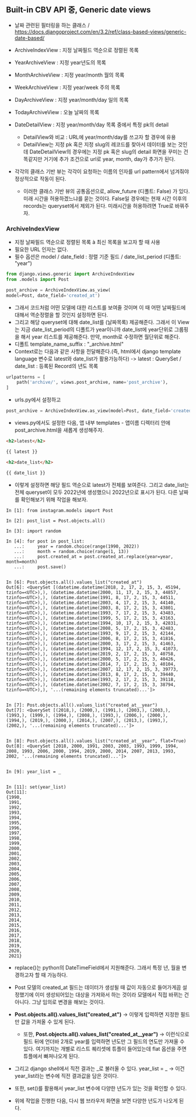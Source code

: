 ## Built-in CBV API 중, Generic date views
- 날짜 관련된 필터링을 하는 클래스 / https://docs.djangoproject.com/en/3.2/ref/class-based-views/generic-date-based/ 
- ArchiveIndexView : 지정 날짜필드 역순으로 정렬된 목록
- YearArchiveView : 지정 year년도의 목록
- MonthArchiveView : 지정 year/month 월의 목록
- WeekArchiveView : 지정 year/week 주의 목록
- DayArchiveView : 지정 year/month/day 일의 목록
- TodayArchiveView : 오늘 날짜의 목록
- DateDetailView : 지정 year/month/day 목록 중에서 특정 pk의 detail
  - DetailView와 비교 : URL에 year/month/day를 쓰고자 할 경우에 유용 
  - DetailView는 지정 pk 혹은 지정 slug의 레코드를 찾아서 데이터를 보는 것인데 DateDetailView의 경우에는 지정 pk 혹은 slug의 detail 화면을 꾸미는 건 똑같지만 거기에 추가 조건으로 url로 year, month, day가 추가가 된다.

- 각각의 클래스 기반 뷰는 각각이 요청하는 이름의 인자를 url pattern에서 넘겨줘야 정상적으로 작동이 된다.
  - 이러한 클래스 기반 뷰의 공통옵션으로, allow_future (디폴트: False) 가 있다. 미래 시간을 허용하겠느냐를 묻는 것이다. False일 경우에는 현재 시간 이후의 records는 queryset에서 제외가 된다. 미래시간을 허용하려면 True로 바꿔주자.


### ArchiveIndexView
- 지정 날짜필드 역순으로 정렬된 목록 à 최신 목록을 보고자 할 때 사용
- 필요한 URL 인자는 없다.
- 필수 옵션은 model / date_field : 정렬 기준 필드 / date_list_period (디폴트: "year")

```python
from django.views.generic import ArchiveIndexView
from .models import Post

post_archive = ArchiveIndexView.as_view(
model=Post,	date_field='created_at')
```

- 그래서 코드처럼 어떤 모델에 대한 리스트를 보여줄 것이며 이 때 어떤 날짜필드에 대해서 역순정렬을 할 것인지 설정하면 된다.
- 그리고 해당 queryset에 대해 date_list를 (날짜목록) 제공해준다. 그래서 이 View는 지금 date_list_period의 디폴트가 year이니까 date_list에 year단위로 그룹핑을 해서 year 리스트를 제공해준다. 만약, month로 수정하면 월단위로 해준다.
- 디폴트 template_name_suffix : "_archive.html"
- Context로는 다음과 같은 사항을 전달해준다.(즉, html에서 django template language 변수로 latest와 date_list가 활용가능하다) -> latest : QuerySet / date_list : 등록된 Record의 년도 목록    


```python
urlpatterns = [
    path('archive/', views.post_archive, name='post_archive'),
]
```

- urls.py에서 설정하고

```python
post_archive = ArchiveIndexView.as_view(model=Post, date_field='created_at')
```

- views.py에서도 설정한 다음, 앱 내부 templates - 앱이름 디렉터리 안에 post_archive.html을 새롭게 생성해주자.

```html
<h2>latest</h2>

{{ latest }}

<h2>date_list</h2>

{{ date_list }}
```

- 이렇게 설정하면 해당 필드 역순으로 latest가 전체를 보여준다. 그리고 date_list는 전체 queryset이 모두 2022년에 생성했으니 2022년으로 표시가 된다. 다른 날짜를 확인해보기 위해 작업을 해보자.

```terminal
In [1]: from instagram.models import Post

In [2]: post_list = Post.objects.all()

In [3]: import random

In [4]: for post in post_list:
   ...:     year = random.choice(range(1990, 2022))
   ...:     month = random.choice(range(1, 13))
   ...:     post.created_at = post.created_at.replace(year=year, month=month)
   ...:     post.save()
   
   
In [6]: Post.objects.all().values_list("created_at")
Out[6]: <QuerySet [(datetime.datetime(2018, 2, 17, 2, 15, 3, 45194, tzinfo=<UTC>),), (datetime.datetime(2000, 11, 17, 2, 15, 3, 44857, tzinfo=<UTC>),), (datetime.datetime(1991, 8, 17, 2, 15, 3, 44511, tzinfo=<UTC>),), (datetime.datetime(2003, 4, 17, 2, 15, 3, 44140, tzinfo=<UTC>),), (datetime.datetime(2003, 8, 17, 2, 15, 3, 43801, tzinfo=<UTC>),), (datetime.datetime(1993, 7, 17, 2, 15, 3, 43483, tzinfo=<UTC>),), (datetime.datetime(1999, 5, 17, 2, 15, 3, 43163, tzinfo=<UTC>),), (datetime.datetime(1994, 10, 17, 2, 15, 3, 42831, tzinfo=<UTC>),), (datetime.datetime(2008, 5, 17, 2, 15, 3, 42483, tzinfo=<UTC>),), (datetime.datetime(1993, 9, 17, 2, 15, 3, 42144, tzinfo=<UTC>),), (datetime.datetime(2006, 8, 17, 2, 15, 3, 41816, tzinfo=<UTC>),), (datetime.datetime(2000, 3, 17, 2, 15, 3, 41463, tzinfo=<UTC>),), (datetime.datetime(1994, 12, 17, 2, 15, 3, 41073, tzinfo=<UTC>),), (datetime.datetime(2019, 2, 17, 2, 15, 3, 40758, tzinfo=<UTC>),), (datetime.datetime(2000, 5, 17, 2, 15, 3, 40426, tzinfo=<UTC>),), (datetime.datetime(2014, 7, 17, 2, 15, 3, 40104, tzinfo=<UTC>),), (datetime.datetime(2007, 12, 17, 2, 15, 3, 39773, tzinfo=<UTC>),), (datetime.datetime(2013, 8, 17, 2, 15, 3, 39440, tzinfo=<UTC>),), (datetime.datetime(1993, 2, 17, 2, 15, 3, 39118, tzinfo=<UTC>),), (datetime.datetime(2002, 7, 17, 2, 15, 3, 38794, tzinfo=<UTC>),), '...(remaining elements truncated)...']>   
   

In [7]: Post.objects.all().values_list("created_at__year")
Out[7]: <QuerySet [(2018,), (2000,), (1991,), (2003,), (2003,), (1993,), (1999,), (1994,), (2008,), (1993,), (2006,), (2000,), (1994,), (2019,), (2000,), (2014,), (2007,), (2013,), (1993,), (2002,), '...(remaining elements truncated)...']>


In [8]: Post.objects.all().values_list("created_at__year", flat=True)
Out[8]: <QuerySet [2018, 2000, 1991, 2003, 2003, 1993, 1999, 1994, 2008, 1993, 2006, 2000, 1994, 2019, 2000, 2014, 2007, 2013, 1993, 2002, '...(remaining elements truncated)...']>


In [9]: year_list = _


In [11]: set(year_list)
Out[11]: 
{1990,
 1991,
 1992,
 1993,
 1994,
 1995,
 1996,
 1997,
 1998,
 1999,
 2000,
 2001,
 2002,
 2003,
 2004,
 2005,
 2006,
 2007,
 2008,
 2009,
 2010,
 2011,
 2012,
 2013,
 2014,
 2015,
 2016,
 2017,
 2018,
 2019,
 2020,
 2021}
```

- replace()는 python의 DateTimeField에서 지원해준다. 그래서 특정 년, 월을 변경하고자 할 때 가능하다.
- Post 모델의 created_at 필드는 데이터가 생성될 때 값이 자동으로 들어가게끔 설정했기에 이미 생성되어있는 대상을 가져와서 하는 것이라 모델에서 직접 바뀌는 건 아니다. 그냥 임의로 변경을 해보는 것이다.
- **Post.objects.all().values_list("created_at")** -> 이렇게 입력하면 지정한 필드만 값을 가져올 수 있게 된다.
  - 또한, **Post.objects.all().values_list("created_at__year")** -> 이런식으로 필드 뒤에 언더바 2개로 year를 입력하면 년도만 그 필드의 연도만 가져올 수 있다. 여기까지는 개별로 리스트 퀘리셋에 튜플이 들어있는데 flat 옵션을 주면 튜플에서 빠져나오게 된다.
- 그리고 django shell에서 직전 결과는 _로 불러올 수 있다. year_list = _ -> 이건 year_list라는 변수에 직전 결과값을 담은 것이다.
- 또한, set()를 활용해서 year_list 변수에 다양한 년도가 있는 것을 확인할 수 있다.

- 위에 작업을 진행한 다음, 다시 웹 브라우저 화면을 보면 다양한 년도가 나오게 된다.
